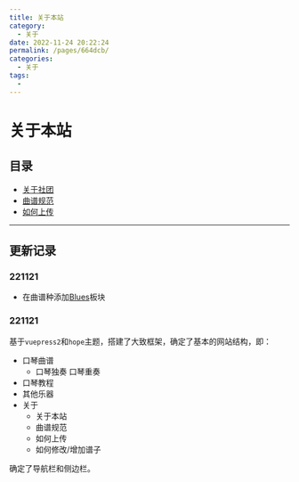 ```yaml
---
title: 关于本站
category: 
  - 关于
date: 2022-11-24 20:22:24
permalink: /pages/664dcb/
categories: 
  - 关于
tags: 
  - 
---
```


# 关于本站

## 目录

- [关于社团](关于社团.md)
- [曲谱规范](曲谱规范.md)
- [如何上传](如何上传.md)


---

## 更新记录

### 221121

- 在曲谱种添加[Blues](/pages/10c6cb/)板块

### 221121

基于`vuepress2`和`hope`主题，搭建了大致框架，确定了基本的网站结构，即：
- 口琴曲谱
  - 口琴独奏
    口琴重奏
- 口琴教程
- 其他乐器
- 关于
  - 关于本站
  - 曲谱规范
  - 如何上传
  - 如何修改/增加谱子

确定了导航栏和侧边栏。

